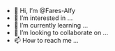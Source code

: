- 👋 Hi, I’m @Fares-Alfy
- 👀 I’m interested in ...
- 🌱 I’m currently learning ...
- 💞️ I’m looking to collaborate on ...
- 📫 How to reach me ...

<!---
Fares-Alfy/Fares-Alfy is a ✨ special ✨ repository because its `README.md` (this file) appears on your GitHub profile.
You can click the Preview link to take a look at your changes.
--->
